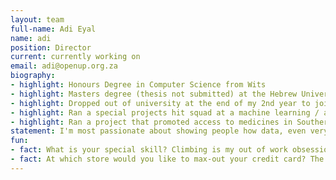 ```yaml
---
layout: team
full-name: Adi Eyal
name: adi
position: Director
current: currently working on
email: adi@openup.org.za
biography:
- highlight: Honours Degree in Computer Science from Wits
- highlight: Masters degree (thesis not submitted) at the Hebrew University in Jerusalem
- highlight: Dropped out of university at the end of my 2nd year to join a start-up during the early stages of the dot com boom
- highlight: Ran a special projects hit squad at a machine learning / artificial intelligence company
- highlight: Ran a project that promoted access to medicines in Southern Africa through information transparency
statement: I'm most passionate about showing people how data, even very boring data, gives a really interesting and informative view of society. My professional bio speaks about working for the 'data dark side', where I worked commercially extracting information from the internet to help the marketing companies sell the usual evil stuff. Then I realised that I have the skills to do much more valuable work. The first project was access to medicines in Northern Africa, and what grew out of there was seeing that data is a very powerful tool, much more so than people realise. As an organisation, I believe that OpenUp is testing boundaries. We are the first ones in this space, and we don't know how things are done, but we are challenging ourselves and challenging the world to do things that no one else has done before.
fun:
- fact: What is your special skill? Climbing is my out of work obsession. 
- fact: At which store would you like to max-out your credit card? The R1 store - imagine how much of everything I could get. 
---
```

